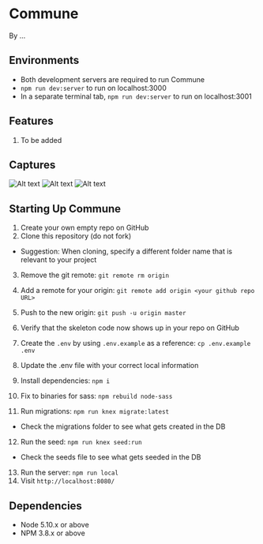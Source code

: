 # Commune

By ...

## Environments

- Both development servers are required to run Commune
- `npm run dev:server` to run on localhost:3000
- In a separate terminal tab, `npm run dev:server` to run on localhost:3001

## Features

1. To be added

## Captures

![Alt text](https://github.com/TuanPham303/Commune/blob/master/public/github-images/Screen%20Shot%202017-11-03%20at%2011.04.48%20AM.png?raw=true)
![Alt text](https://github.com/TuanPham303/Commune/blob/master/public/github-images/Screen%20Shot%202017-11-03%20at%2011.06.33%20AM.png?raw=true)
![Alt text](https://github.com/TuanPham303/Commune/blob/master/public/github-images/Screen%20Shot%202017-11-03%20at%2011.11.25%20AM.png?raw=true)

## Starting Up Commune

1. Create your own empty repo on GitHub
2. Clone this repository (do not fork)
  - Suggestion: When cloning, specify a different folder name that is relevant to your project
3. Remove the git remote: `git remote rm origin`
4. Add a remote for your origin: `git remote add origin <your github repo URL>`
5. Push to the new origin: `git push -u origin master`
6. Verify that the skeleton code now shows up in your repo on GitHub

7. Create the `.env` by using `.env.example` as a reference: `cp .env.example .env`
8. Update the .env file with your correct local information
9. Install dependencies: `npm i`
10. Fix to binaries for sass: `npm rebuild node-sass`
11. Run migrations: `npm run knex migrate:latest`
  - Check the migrations folder to see what gets created in the DB
12. Run the seed: `npm run knex seed:run`
  - Check the seeds file to see what gets seeded in the DB
13. Run the server: `npm run local`
14. Visit `http://localhost:8080/`

## Dependencies

- Node 5.10.x or above
- NPM 3.8.x or above
